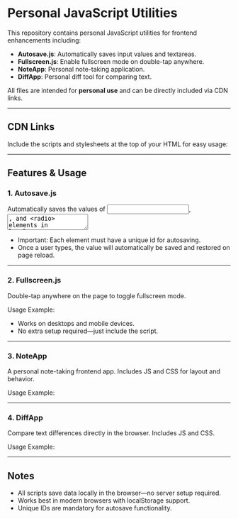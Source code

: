 # Personal JavaScript Utilities

This repository contains personal JavaScript utilities for frontend enhancements including:

- **Autosave.js**: Automatically saves input values and textareas.
- **Fullscreen.js**: Enable fullscreen mode on double-tap anywhere.
- **NoteApp**: Personal note-taking application.
- **DiffApp**: Personal diff tool for comparing text.

All files are intended for **personal use** and can be directly included via CDN links.

---

## CDN Links

Include the scripts and stylesheets at the top of your HTML for easy usage:

<script src="https://cdn.jsdelivr.net/gh/vkdatta/web@main/autosave.js"></script>

<script src="https://cdn.jsdelivr.net/gh/vkdatta/web@main/fullscreen.js"></script>

<script src="https://cdn.jsdelivr.net/gh/vkdatta/web@main/noteapp.js"></script>

<link rel="stylesheet" href="https://cdn.jsdelivr.net/gh/vkdatta/web@main/noteapp.css">

<script src="https://cdn.jsdelivr.net/gh/vkdatta/web@main/diffapp.js"></script>

<link rel="stylesheet" href="https://cdn.jsdelivr.net/gh/vkdatta/web@main/diffapp.css">

---

## Features & Usage

### 1. Autosave.js

Automatically saves the values of <input>, <textarea>, and <radio> elements in localStorage.

Usage Example:

<input id="customername" placeholder="Enter customer name">

<textarea id="notes" placeholder="Write your notes"></textarea>

- Important: Each element must have a unique id for autosaving.
- Once a user types, the value will automatically be saved and restored on page reload.

---

### 2. Fullscreen.js

Double-tap anywhere on the page to toggle fullscreen mode.

Usage Example:

<script>
  // Fullscreen functionality is automatically initialized on page load
</script>

- Works on desktops and mobile devices.
- No extra setup required—just include the script.

---

### 3. NoteApp

A personal note-taking frontend app. Includes JS and CSS for layout and behavior.

Usage Example:

<div id="noteapp"></div>

<script src="https://cdn.jsdelivr.net/gh/vkdatta/web@main/noteapp.js"></script>

<link rel="stylesheet" href="https://cdn.jsdelivr.net/gh/vkdatta/web@main/noteapp.css">

---

### 4. DiffApp

Compare text differences directly in the browser. Includes JS and CSS.

Usage Example:

<div id="diffapp"></div>

<script src="https://cdn.jsdelivr.net/gh/vkdatta/web@main/diffapp.js"></script>

<link rel="stylesheet" href="https://cdn.jsdelivr.net/gh/vkdatta/web@main/diffapp.css">

---

## Notes

- All scripts save data locally in the browser—no server setup required.
- Works best in modern browsers with localStorage support.
- Unique IDs are mandatory for autosave functionality.
